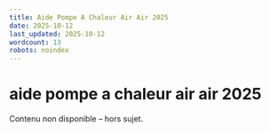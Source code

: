 ```yaml
---
title: Aide Pompe A Chaleur Air Air 2025
date: 2025-10-12
last_updated: 2025-10-12
wordcount: 13
robots: noindex
---
```


# aide pompe a chaleur air air 2025

Contenu non disponible – hors sujet.
